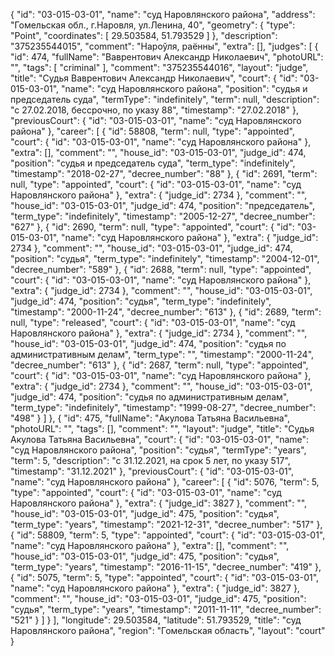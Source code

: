 {
    "id": "03-015-03-01",
    "name": "суд Наровлянского района",
    "address": "Гомельская обл., г.Наровля, ул.Ленина, 40",
    "geometry": {
        "type": "Point",
        "coordinates": [
            29.503584,
            51.793529
        ]
    },
    "description": "375235544015",
    "comment": "Нароўля, раённы",
    "extra": [],
    "judges": [
        {
            "id": 474,
            "fullName": "Ваврентович Александр Николаевич",
            "photoURL": "",
            "tags": [
                "criminal"
            ],
            "comment": "375235544016",
            "layout": "judge",
            "title": "Судья Ваврентович Александр Николаевич",
            "court": {
                "id": "03-015-03-01",
                "name": "суд Наровлянского района",
                "position": "судья и председатель суда",
                "termType": "indefinitely",
                "term": null,
                "description": "c 27.02.2018, бессрочно, по указу 88",
                "timestamp": "27.02.2018"
            },
            "previousCourt": {
                "id": "03-015-03-01",
                "name": "суд Наровлянского района"
            },
            "career": [
                {
                    "id": 58808,
                    "term": null,
                    "type": "appointed",
                    "court": {
                        "id": "03-015-03-01",
                        "name": "суд Наровлянского района"
                    },
                    "extra": [],
                    "comment": "",
                    "house_id": "03-015-03-01",
                    "judge_id": 474,
                    "position": "судья и председатель суда",
                    "term_type": "indefinitely",
                    "timestamp": "2018-02-27",
                    "decree_number": "88"
                },
                {
                    "id": 2691,
                    "term": null,
                    "type": "appointed",
                    "court": {
                        "id": "03-015-03-01",
                        "name": "суд Наровлянского района"
                    },
                    "extra": {
                        "judge_id": 2734
                    },
                    "comment": "",
                    "house_id": "03-015-03-01",
                    "judge_id": 474,
                    "position": "председатель",
                    "term_type": "indefinitely",
                    "timestamp": "2005-12-27",
                    "decree_number": "627"
                },
                {
                    "id": 2690,
                    "term": null,
                    "type": "appointed",
                    "court": {
                        "id": "03-015-03-01",
                        "name": "суд Наровлянского района"
                    },
                    "extra": {
                        "judge_id": 2734
                    },
                    "comment": "",
                    "house_id": "03-015-03-01",
                    "judge_id": 474,
                    "position": "судья",
                    "term_type": "indefinitely",
                    "timestamp": "2004-12-01",
                    "decree_number": "589"
                },
                {
                    "id": 2688,
                    "term": null,
                    "type": "appointed",
                    "court": {
                        "id": "03-015-03-01",
                        "name": "суд Наровлянского района"
                    },
                    "extra": {
                        "judge_id": 2734
                    },
                    "comment": "",
                    "house_id": "03-015-03-01",
                    "judge_id": 474,
                    "position": "судья",
                    "term_type": "indefinitely",
                    "timestamp": "2000-11-24",
                    "decree_number": "613"
                },
                {
                    "id": 2689,
                    "term": null,
                    "type": "released",
                    "court": {
                        "id": "03-015-03-01",
                        "name": "суд Наровлянского района"
                    },
                    "extra": {
                        "judge_id": 2734
                    },
                    "comment": "",
                    "house_id": "03-015-03-01",
                    "judge_id": 474,
                    "position": "судья по административным делам",
                    "term_type": "",
                    "timestamp": "2000-11-24",
                    "decree_number": "613"
                },
                {
                    "id": 2687,
                    "term": null,
                    "type": "appointed",
                    "court": {
                        "id": "03-015-03-01",
                        "name": "суд Наровлянского района"
                    },
                    "extra": {
                        "judge_id": 2734
                    },
                    "comment": "",
                    "house_id": "03-015-03-01",
                    "judge_id": 474,
                    "position": "судья по административным делам",
                    "term_type": "indefinitely",
                    "timestamp": "1999-08-27",
                    "decree_number": "498"
                }
            ]
        },
        {
            "id": 475,
            "fullName": "Акулова Татьяна Васильевна",
            "photoURL": "",
            "tags": [],
            "comment": "",
            "layout": "judge",
            "title": "Судья Акулова Татьяна Васильевна",
            "court": {
                "id": "03-015-03-01",
                "name": "суд Наровлянского района",
                "position": "судья",
                "termType": "years",
                "term": 5,
                "description": "c 31.12.2021, на срок 5 лет, по указу 517",
                "timestamp": "31.12.2021"
            },
            "previousCourt": {
                "id": "03-015-03-01",
                "name": "суд Наровлянского района"
            },
            "career": [
                {
                    "id": 5076,
                    "term": 5,
                    "type": "appointed",
                    "court": {
                        "id": "03-015-03-01",
                        "name": "суд Наровлянского района"
                    },
                    "extra": {
                        "judge_id": 3827
                    },
                    "comment": "",
                    "house_id": "03-015-03-01",
                    "judge_id": 475,
                    "position": "судья",
                    "term_type": "years",
                    "timestamp": "2021-12-31",
                    "decree_number": "517"
                },
                {
                    "id": 58809,
                    "term": 5,
                    "type": "appointed",
                    "court": {
                        "id": "03-015-03-01",
                        "name": "суд Наровлянского района"
                    },
                    "extra": [],
                    "comment": "",
                    "house_id": "03-015-03-01",
                    "judge_id": 475,
                    "position": "судья",
                    "term_type": "years",
                    "timestamp": "2016-11-15",
                    "decree_number": "419"
                },
                {
                    "id": 5075,
                    "term": 5,
                    "type": "appointed",
                    "court": {
                        "id": "03-015-03-01",
                        "name": "суд Наровлянского района"
                    },
                    "extra": {
                        "judge_id": 3827
                    },
                    "comment": "",
                    "house_id": "03-015-03-01",
                    "judge_id": 475,
                    "position": "судья",
                    "term_type": "years",
                    "timestamp": "2011-11-11",
                    "decree_number": "521"
                }
            ]
        }
    ],
    "longitude": 29.503584,
    "latitude": 51.793529,
    "title": "суд Наровлянского района",
    "region": "Гомельская область",
    "layout": "court"
}